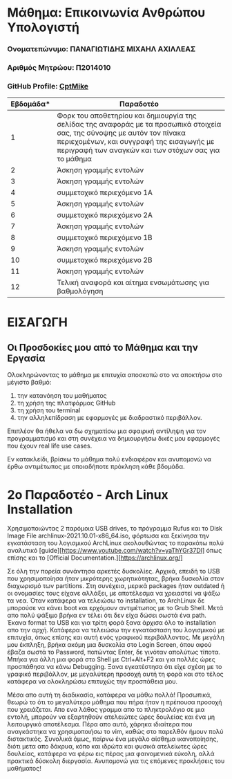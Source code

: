# Μάθημα: Επικοινωνία Ανθρώπου Υπολογιστή

### Ονοματεπώνυμο: ΠΑΝΑΓΙΩΤΙΔΗΣ ΜΙΧΑΗΛ ΑΧΙΛΛΕΑΣ
### Αριθμός Μητρώου: Π2014010
### GitHub Profile: [CptMike](https://github.com/CptMike)




| Εβδομάδα* | Παραδοτέο |
| --- | --- |
| 1 | Φορκ του αποθετηρίου και δημιουργία της σελίδας της αναφοράς με τα προσωπικά στοιχεία σας, της σύνοψης με αυτόν τον πίνακα περιεχομένων, και συγγραφή της εισαγωγής με περιγραφή των αναγκών και των στόχων σας για το μάθημα |
| 2 | Άσκηση γραμμής εντολών |
| 3 | Άσκηση γραμμής εντολών |
| 4 | συμμετοχικό περιεχόμενο 1A |
| 5 | Άσκηση γραμμής εντολών |
| 6 | συμμετοχικό περιεχόμενο 2A |
| 7 | Άσκηση γραμμής εντολών |
| 8 | συμμετοχικό περιεχόμενο 1B |
| 9 | Άσκηση γραμμής εντολών |
| 10 | συμμετοχικό περιεχόμενο 2B |
| 11 | Άσκηση γραμμής εντολών |
| 12 | Τελική αναφορά και αίτημα ενσωμάτωσης για βαθμολόγηση |

# ΕΙΣΑΓΩΓΗ

## Οι Προσδοκίες μου από το Μάθημα και την Εργασία
Ολοκληρώνοντας το μάθημα με επιτυχία αποσκοπώ στο να αποκτήσω στο μέγιστο βαθμό:
1) την κατανόηση του μαθήματος
2) τη χρήση της πλατφόρμας GitHub
3) τη χρήση του terminal
4) την αλληλεπίδραση με εφαρμογές με διαδραστικό περιβάλλον.

Επιπλέον θα ήθελα να δω σχηματίσω μια σφαιρική αντίληψη για τον προγραμματισμό και στη συνέχεια να δημιουργήσω δικές μου εφαρμογές που έχουν  real life use cases.

Εν κατακλείδι, βρίσκω το μάθημα πολύ ενδιαφέρον και ανυπομονώ να έρθω αντιμέτωπος με οποιαδήποτε πρόκληση κάθε βδομάδα.

# 2ο Παραδοτέο - Arch Linux Installation

Χρησιμοποιώντας 2 παρόμοια USB drives, το πρόγραμμα Rufus και το Disk Image File archlinux-2021.10.01-x86_64.iso, φόρτωσα και ξεκίνησα την εγκατάσταση του λογισμικού ArchLinux ακολουθώντας το παρακάτω πολύ αναλυτικό [guide][https://www.youtube.com/watch?v=yaThYGr37DI] όπως επίσης και το [Official Documentation.][https://archlinux.org/] 

Σε όλη την πορεία συνάντησα αρκετές δυσκολίες. Αρχικά, επειδή το USB που χρησιμοποίησα ήταν μικρότερης χωρητικότητας, βρήκα δυσκολία στον διαχωρισμό των partitions. Στη συνέχεια, μερικά packages ήταν outdated ή οι ονομασίες τους είχανε αλλάξει, με αποτέλεσμα να χρειαστεί να ψάξω τα νεα. Όταν κατάφερα να τελειώσω το installation, το ArchLinux δε μπορούσε να κάνει boot και ερχόμουν αντιμέτωπος με το Grub Shell. Μετά απο πολύ ψάξιμο βρήκα εν τέλει ότι δεν είχα δώσει σωστά ένα path. Έκανα format τα USB και για τρίτη φορά ξανα άρχισα όλο το installation απο την αρχή. Κατάφερα να τελειώσω την εγκατάσταση του λογισμικού με επιτυχία, όπως επίσης και αυτή ενός γραφικού περιβάλλοντος. Με μεγάλη μου έκπληξη, βρήκα ακόμη μια δυσκολία στο Login Screen, όπου αφού έβαζα σωστά το Password, πατώντας Enter, δε γινόταν απολύτως τίποτα. Μπήκα για άλλη μια φορά στο Shell με Ctrl+Alt+F2 και για πολλές ώρες προσπάθησα να κάνω Debugging. Ξανα εγκατέστησα ότι είχε σχέση με το γραφικό περιβάλλον, με μεγαλύτερη προσοχή αυτή τη φορά και στο τέλος κατάφερα να ολοκληρώσω επιτυχώς την προσπάθεια μου. 

Μέσα απο αυτή τη διαδικασία, κατάφερα να μάθω πολλά! Προσωπικά, θεωρώ το ότι το μεγαλύτερο μάθημα που πήρα ήταν η πρέπουσα προσοχή που χρειάζεται. Απο ενα λάθος γραμμα απο το πληκτρολόγιο σε μια εντολή, μπορούν να εξαρτηθούν ατελειώτες ώρες δουλείας και ένα μη λειτουργικό αποτέλεσμα. Πέρα απο αυτό, χάρηκα ιδιαίτερα που αναγκάστηκα να χρησιμοποιήσω το vim, καθώς στο παρελθόν ήμουν πολύ διστακτικός. Συνολικά όμως, παίρνω ένα μεγάλο αίσθημα ικανοποίησης, διότι μετα απο δάκρυα, κόπο και ιδρώτα και φυσικά ατελείωτες ώρες δουλείας, κατάφερα να φέρω εις πέρας μια φαινομενικά εύκολη, αλλά πρακτικά δύσκολη διεργασία. Ανυπομονώ για τις επόμενες προκλήσεις του μαθήματος!
